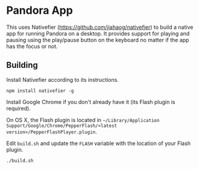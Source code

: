 # Pandora App

This uses Nativefier (https://github.com/jiahaog/nativefier) to build a native
app for running Pandora on a desktop.  It provides support for playing and
pausing using the play/pause button on the keyboard no matter if the app has
the focus or not.

## Building

Install Nativefier according to its instructions.

```shell
npm install nativefier -g
```

Install Google Chrome if you don't already have it (its Flash plugin is
required).

On OS X, the Flash plugin is located in 
`~/Library/Application Support/Google/Chrome/PepperFlash/<latest version>/PepperFlashPlayer.plugin`.

Edit `build.sh` and update the `FLASH` variable with the location of your Flash
plugin.

```shell
./build.sh
```
